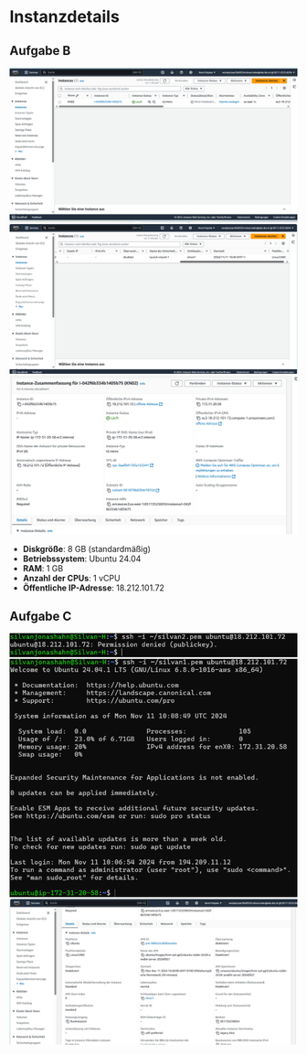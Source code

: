 # Instanzdetails

## Aufgabe B

![Screenshot 1](KN02_1.png)  
![Screenshot 2](KN02_2.png)  
![Screenshot 3](KN02_3.png)  

- **Diskgröße**: 8 GB (standardmäßig)
- **Betriebssystem**: Ubuntu 24.04
- **RAM**: 1 GB
- **Anzahl der CPUs**: 1 vCPU
- **Öffentliche IP-Adresse**: 18.212.101.72


## Aufgabe C

![Screenshot 1](KN02_4.png)  
![Screenshot 2](KN02_5.png)  
![Screenshot 3](KN02_6.png)  

